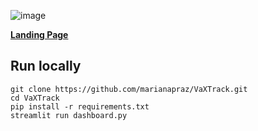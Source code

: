 ![image](https://user-images.githubusercontent.com/38357613/138122157-ad7f9555-084d-4fb2-8b26-42608c1533fd.png)


**[Landing Page](https://share.streamlit.io/marianapraz/vaxtrack/main/dashboard.py)**

## Run locally
```
git clone https://github.com/marianapraz/VaXTrack.git
cd VaXTrack
pip install -r requirements.txt
streamlit run dashboard.py
```
